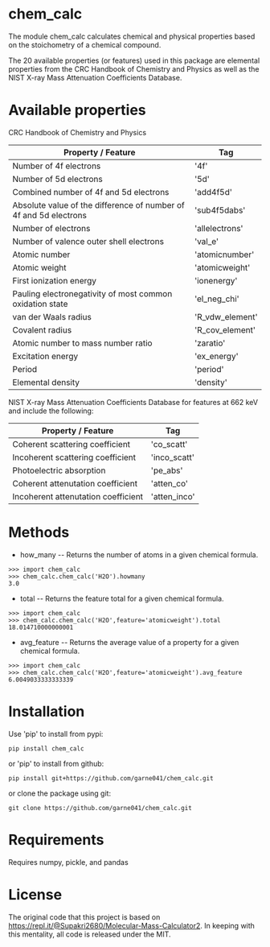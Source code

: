 # chem_calc
The module chem_calc calculates chemical and physical properties based on the stoichometry of a chemical compound. 

The 20 available properties (or features) used in this package are elemental properties from the CRC Handbook of Chemistry and Physics as well as the NIST X-ray Mass Attenuation Coefficients Database.


# Available properties

CRC Handbook of Chemistry and Physics

| Property / Feature | Tag |
|-----------------|-----------------------|
| Number of 4f electrons  | '4f'|
| Number of 5d electrons  | '5d'|
| Combined number of 4f and 5d electrons | 'add4f5d'|
| Absolute value of the difference of number of 4f and 5d electrons | 'sub4f5dabs'|
| Number of electrons  | 'allelectrons' |
| Number of valence outer shell electrons  | 'val_e' |
| Atomic number | 'atomicnumber' |
| Atomic weight | 'atomicweight' |
| First ionization energy | 'ionenergy' |
| Pauling electronegativity of most common oxidation state | 'el_neg_chi' |
| van der Waals radius | 'R_vdw_element' |
| Covalent radius | 'R_cov_element' | 
| Atomic number to mass number ratio | 'zaratio' |
| Excitation energy  | 'ex_energy' |
| Period  | 'period' |
| Elemental density | 'density' |


NIST X-ray Mass Attenuation Coefficients Database for features at 662 keV and include the following:

|Property / Feature| Tag|
|----------|----------|
|Coherent scattering coefficient |'co_scatt'|
|Incoherent scattering coefficient |'inco_scatt'|
|Photoelectric absorption |'pe_abs'|
|Coherent attenutation coefficient |'atten_co'|
|Incoherent attenutation coefficient |'atten_inco'|

# Methods
* how_many -- Returns the number of atoms in a given chemical formula.
```{
>>> import chem_calc
>>> chem_calc.chem_calc('H2O').howmany
3.0

```
* total --  Returns the feature total for a given chemical formula.
```{
>>> import chem_calc
>>> chem_calc.chem_calc('H2O',feature='atomicweight').total
18.014710000000001

```

* avg_feature -- Returns the average value of a property for a given chemical formula.
```{
>>> import chem_calc
>>> chem_calc.chem_calc('H2O',feature='atomicweight').avg_feature
6.0049033333333339

```

# Installation

Use 'pip' to install from pypi:

```{
pip install chem_calc

```

or 'pip' to install from github:

```{
pip install git+https://github.com/garne041/chem_calc.git

```
or clone the package using git:

```{
git clone https://github.com/garne041/chem_calc.git

```

# Requirements
Requires numpy, pickle, and pandas

# License
The original code that this project is based on https://repl.it/@Supakri2680/Molecular-Mass-Calculator2. In keeping with this mentality, all code is released under the MIT.

